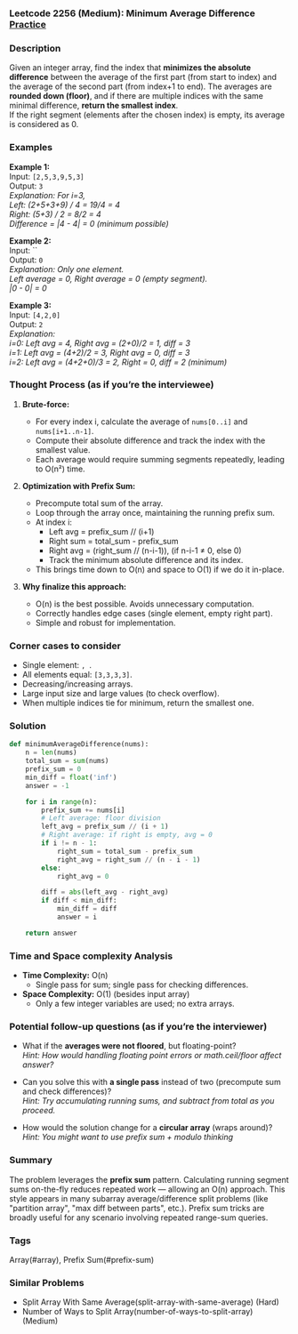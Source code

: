 ### Leetcode 2256 (Medium): Minimum Average Difference [Practice](https://leetcode.com/problems/minimum-average-difference)

### Description  
Given an integer array, find the index that **minimizes the absolute difference** between the average of the first part (from start to index) and the average of the second part (from index+1 to end). The averages are **rounded down (floor)**, and if there are multiple indices with the same minimal difference, **return the smallest index**.  
If the right segment (elements after the chosen index) is empty, its average is considered as 0.

### Examples  

**Example 1:**  
Input: `[2,5,3,9,5,3]`  
Output: `3`  
*Explanation: For i=3,  
Left: (2+5+3+9) / 4 = 19/4 = 4  
Right: (5+3) / 2 = 8/2 = 4  
Difference = |4 - 4| = 0 (minimum possible)*

**Example 2:**  
Input: ``  
Output: `0`  
*Explanation: Only one element.  
Left average = 0, Right average = 0 (empty segment).  
|0 - 0| = 0*

**Example 3:**  
Input: `[4,2,0]`  
Output: `2`  
*Explanation:  
i=0: Left avg = 4, Right avg = (2+0)/2 = 1, diff = 3  
i=1: Left avg = (4+2)/2 = 3, Right avg = 0, diff = 3  
i=2: Left avg = (4+2+0)/3 = 2, Right = 0, diff = 2 (minimum)*


### Thought Process (as if you’re the interviewee)  

1. **Brute-force:**
   - For every index i, calculate the average of `nums[0..i]` and `nums[i+1..n-1]`.
   - Compute their absolute difference and track the index with the smallest value.
   - Each average would require summing segments repeatedly, leading to O(n²) time.

2. **Optimization with Prefix Sum:**
   - Precompute total sum of the array.
   - Loop through the array once, maintaining the running prefix sum.
   - At index i:
     - Left avg = prefix_sum // (i+1)
     - Right sum = total_sum - prefix_sum
     - Right avg = (right_sum // (n-i-1)), (if n-i-1 ≠ 0, else 0)
     - Track the minimum absolute difference and its index.
   - This brings time down to O(n) and space to O(1) if we do it in-place.

3. **Why finalize this approach:**
   - O(n) is the best possible. Avoids unnecessary computation.
   - Correctly handles edge cases (single element, empty right part).
   - Simple and robust for implementation.


### Corner cases to consider  
- Single element: ``, ``.
- All elements equal: `[3,3,3,3]`.
- Decreasing/increasing arrays.
- Large input size and large values (to check overflow).
- When multiple indices tie for minimum, return the smallest one.


### Solution

```python
def minimumAverageDifference(nums):
    n = len(nums)
    total_sum = sum(nums)
    prefix_sum = 0
    min_diff = float('inf')
    answer = -1

    for i in range(n):
        prefix_sum += nums[i]
        # Left average: floor division
        left_avg = prefix_sum // (i + 1)
        # Right average: if right is empty, avg = 0
        if i != n - 1:
            right_sum = total_sum - prefix_sum
            right_avg = right_sum // (n - i - 1)
        else:
            right_avg = 0

        diff = abs(left_avg - right_avg)
        if diff < min_diff:
            min_diff = diff
            answer = i

    return answer
```

### Time and Space complexity Analysis  

- **Time Complexity:** O(n)
    - Single pass for sum; single pass for checking differences.
- **Space Complexity:** O(1) (besides input array)
    - Only a few integer variables are used; no extra arrays.

### Potential follow-up questions (as if you’re the interviewer)  

- What if the **averages were not floored**, but floating-point?  
  *Hint: How would handling floating point errors or math.ceil/floor affect answer?*

- Can you solve this with **a single pass** instead of two (precompute sum and check differences)?  
  *Hint: Try accumulating running sums, and subtract from total as you proceed.*

- How would the solution change for a **circular array** (wraps around)?  
  *Hint: You might want to use prefix sum + modulo thinking*


### Summary
The problem leverages the **prefix sum** pattern. Calculating running segment sums on-the-fly reduces repeated work — allowing an O(n) approach. This style appears in many subarray average/difference split problems (like "partition array", "max diff between parts", etc.). Prefix sum tricks are broadly useful for any scenario involving repeated range-sum queries.

### Tags
Array(#array), Prefix Sum(#prefix-sum)

### Similar Problems
- Split Array With Same Average(split-array-with-same-average) (Hard)
- Number of Ways to Split Array(number-of-ways-to-split-array) (Medium)